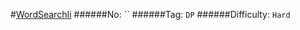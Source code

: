 #[WordSearchIi](https://leetcode.com/problems/word-search-ii/)
######No: ``
######Tag: `DP`
######Difficulty: `Hard`
